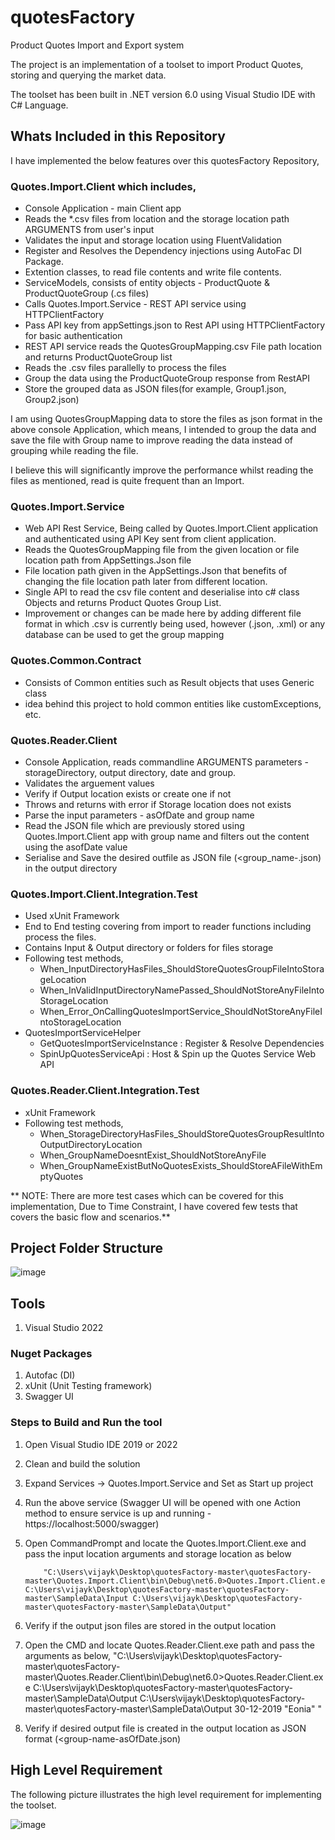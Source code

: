 # quotesFactory
Product Quotes Import and Export system

The project is an implementation of a toolset to import Product Quotes, storing and querying the market data.

The toolset has been built in .NET version 6.0 using Visual Studio IDE with C# Language.

## Whats Included in this Repository

I have implemented the below features over this quotesFactory Repository,
    
### Quotes.Import.Client which includes,

- Console Application - main Client app
- Reads the *.csv files from location and the storage location path ARGUMENTS from user's input
- Validates the input and storage location using FluentValidation
- Register and Resolves the Dependency injections using AutoFac DI Package.
- Extention classes, to read file contents and write file contents.
- ServiceModels, consists of entity objects - ProductQuote & ProductQuoteGroup (.cs files)
- Calls Quotes.Import.Service - REST API service using HTTPClientFactory 
- Pass API key from appSettings.json to Rest API using HTTPClientFactory for basic authentication
- REST API service reads the QuotesGroupMapping.csv File path location and returns ProductQuoteGroup list
- Reads the .csv files parallelly to process the files
- Group the data using the ProductQuoteGroup response from RestAPI
- Store the grouped data as JSON files(for example, Group1.json, Group2.json)

I am using QuotesGroupMapping data to store the files as json format in the above console Application, which means, I intended to group the data and save the 
file with Group name to improve reading the data instead of grouping while reading the file.

I believe this will significantly improve the performance whilst reading the files as mentioned, read is quite frequent than an Import.

### Quotes.Import.Service

- Web API Rest Service, Being called by Quotes.Import.Client application and authenticated using API Key sent from client application.
- Reads the QuotesGroupMapping file from the given location or file location path from AppSettings.Json file
- File location path given in the AppSettings.Json that benefits of changing the file location path later from different location.
- Single API to read the csv file content and deserialise into c# class Objects and returns Product Quotes Group List.
- Improvement or changes can be made here by adding different file format in which .csv is currently being used, however (.json, .xml) or any database 
  can be used to get the group mapping

### Quotes.Common.Contract

- Consists of Common entities such as Result objects that uses Generic class
- idea behind this project to hold common entities like customExceptions, etc.

### Quotes.Reader.Client

- Console Application, reads commandline ARGUMENTS parameters - storageDirectory, output directory, date and group.
- Validates the arguement values
- Verify if Output location exists or create one if not
- Throws and returns with error if Storage location does not exists
- Parse the input parameters -  asOfDate and group name
- Read the JSON file which are previously stored using Quotes.Import.Client app with group name and filters out the content using the asofDate value
- Serialise and Save the desired outfile as JSON file (<group_name-<asOfDate>.json) in the output directory
          
### Quotes.Import.Client.Integration.Test

- Used xUnit Framework
- End to End testing covering from import to reader functions including process the files.
- Contains Input & Output directory or folders for files storage
- Following test methods,
    - When_InputDirectoryHasFiles_ShouldStoreQuotesGroupFileIntoStorageLocation
    - When_InValidInputDirectoryNamePassed_ShouldNotStoreAnyFileIntoStorageLocation
    - When_Error_OnCallingQuotesImportService_ShouldNotStoreAnyFileIntoStorageLocation
- QuotesImportServiceHelper
    - GetQuotesImportServiceInstance : Register & Resolve Dependencies
    - SpinUpQuotesServiceApi : Host & Spin up the Quotes Service Web API

### Quotes.Reader.Client.Integration.Test
- xUnit Framework
- Following test methods,
    - When_StorageDirectoryHasFiles_ShouldStoreQuotesGroupResultIntoOutputDirectoryLocation
    - When_GroupNameDoesntExist_ShouldNotStoreAnyFile
    - When_GroupNameExistButNoQuotesExists_ShouldStoreAFileWithEmptyQuotes
    
**        NOTE: There are more test cases which can be covered for this implementation, Due to Time Constraint, I have covered few tests that covers the basic flow and scenarios.** 
    
## Project Folder Structure
    
![image](https://user-images.githubusercontent.com/36995044/176546812-9a51260b-6fc0-422c-919a-9561c11a5813.png)
    
## Tools

1. Visual Studio 2022

### Nuget Packages

1. Autofac (DI)
2. xUnit (Unit Testing framework)
3. Swagger UI

### Steps to Build and Run the tool

1.  Open Visual Studio IDE 2019 or 2022
2.  Clean and build the solution 
3.  Expand Services -> Quotes.Import.Service and Set as Start up project
4.  Run the above service (Swagger UI will be opened with one Action method to ensure service is up and running - https://localhost:5000/swagger)
5.  Open CommandPrompt and locate the Quotes.Import.Client.exe and pass the input location arguments and storage location as below
    
            "C:\Users\vijayk\Desktop\quotesFactory-master\quotesFactory-master\Quotes.Import.Client\bin\Debug\net6.0>Quotes.Import.Client.exe          C:\Users\vijayk\Desktop\quotesFactory-master\quotesFactory-master\SampleData\Input C:\Users\vijayk\Desktop\quotesFactory-master\quotesFactory-master\SampleData\Output"
    
6.  Verify if the output json files are stored in the output location    
7.  Open the CMD and locate Quotes.Reader.Client.exe path and pass the arguments as below,
            "C:\Users\vijayk\Desktop\quotesFactory-master\quotesFactory-master\Quotes.Reader.Client\bin\Debug\net6.0>Quotes.Reader.Client.exe           C:\Users\vijayk\Desktop\quotesFactory-master\quotesFactory-master\SampleData\Output C:\Users\vijayk\Desktop\quotesFactory-master\quotesFactory-master\SampleData\Output 30-12-2019 "Eonia" "
8.  Verify if desired output file is created in the output location as JSON format (<group-name-asOfDate.json)
    

## High Level Requirement

The following picture illustrates the high level requirement for implementing the toolset.

![image](https://user-images.githubusercontent.com/36995044/176513422-1b0ec32f-a2cd-4aae-ab99-560834039a23.png)

